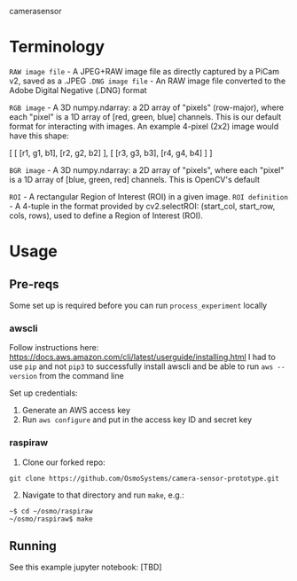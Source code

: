 camerasensor


# Terminology
`RAW image file` - A JPEG+RAW image file as directly captured by a PiCam v2, saved as a .JPEG
`.DNG image file` - An RAW image file converted to the Adobe Digital Negative (.DNG) format

`RGB image` - A 3D numpy.ndarray: a 2D array of "pixels" (row-major), where each "pixel" is a 1D array of [red, green, blue] channels. This is our default format for interacting with images. An example 4-pixel (2x2) image would have this shape:

[
 [ [r1, g1, b1], [r2, g2, b2] ],
 [ [r3, g3, b3], [r4, g4, b4] ]
]

`BGR image` - A 3D numpy.ndarray: a 2D array of "pixels", where each "pixel" is a 1D array of [blue, green, red] channels. This is OpenCV's default

`ROI` - A rectangular Region of Interest (ROI) in a given image.
`ROI definition` - A 4-tuple in the format provided by cv2.selectROI: (start_col, start_row, cols, rows), used to define a Region of Interest (ROI).


# Usage

## Pre-reqs
Some set up is required before you can run `process_experiment` locally

### awscli
Follow instructions here: https://docs.aws.amazon.com/cli/latest/userguide/installing.html
I had to use `pip` and not `pip3` to successfully install awscli and be able to run `aws --version` from the command line

Set up credentials:
1. Generate an AWS access key
2. Run `aws configure` and put in the access key ID and secret key

### raspiraw
1. Clone our forked repo:
```
git clone https://github.com/OsmoSystems/camera-sensor-prototype.git
```

2. Navigate to that directory and run `make`, e.g.:
```
~$ cd ~/osmo/raspiraw
~/osmo/raspiraw$ make
```

## Running
See this example jupyter notebook: [TBD]
